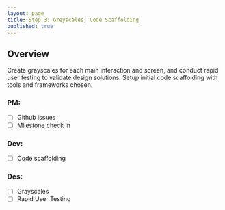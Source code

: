 ```yaml
---
layout: page
title: Step 3: Greyscales, Code Scaffolding
published: true
---
```



## Overview

Create grayscales for each main interaction and screen, and conduct rapid user testing to validate design solutions. Setup initial code scaffolding with tools and frameworks chosen.

### PM:
* [ ] Github issues
* [ ] Milestone check in

### Dev:
* [ ] Code scaffolding

### Des:
* [ ] Grayscales
* [ ] Rapid User Testing
